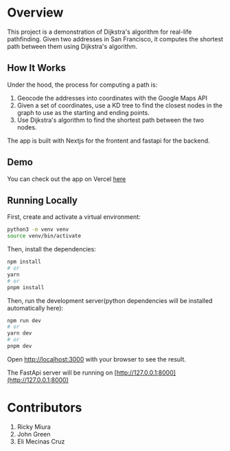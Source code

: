 # Overview

This project is a demonstration of Dijkstra's algorithm for real-life pathfinding. Given two addresses in San Francisco, it computes
the shortest path between them using Dijkstra's algorithm.

## How It Works

Under the hood, the process for computing a path is:
1. Geocode the addresses into coordinates with the Google Maps API
2. Given a set of coordinates, use a KD tree to find the closest nodes in the graph to use as the starting and ending points.
3. Use Dijkstra's algorithm to find the shortest path between the two nodes. 

The app is built with Nextjs for the frontent and fastapi for the backend. 

## Demo

You can check out the app on Vercel [here](https://algorithms-project-dijkstra.vercel.app/)


## Running Locally

First, create and activate a virtual environment:

```bash
python3 -m venv venv
source venv/bin/activate
```

Then, install the dependencies:

```bash
npm install
# or
yarn
# or
pnpm install
```

Then, run the development server(python dependencies will be installed automatically here):

```bash
npm run dev
# or
yarn dev
# or
pnpm dev
```

Open [http://localhost:3000](http://localhost:3000) with your browser to see the result.

The FastApi server will be running on [http://127.0.0.1:8000](http://127.0.0.1:8000)

# Contributors
1) Ricky Miura
2) John Green
3) Eli Mecinas Cruz
